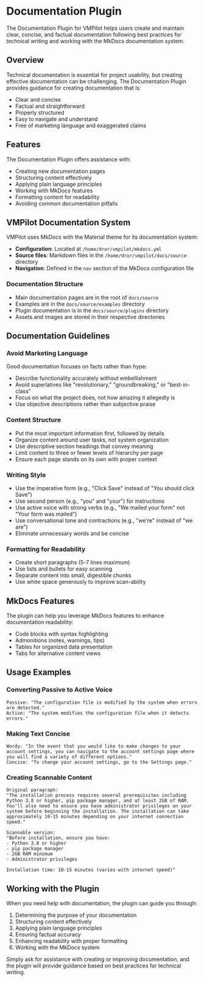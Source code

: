 # Documentation Plugin

The Documentation Plugin for VMPilot helps users create and maintain clear, concise, and factual documentation following best practices for technical writing and working with the MkDocs documentation system.

## Overview

Technical documentation is essential for project usability, but creating effective documentation can be challenging. The Documentation Plugin provides guidance for creating documentation that is:

- Clear and concise
- Factual and straightforward
- Properly structured
- Easy to navigate and understand
- Free of marketing language and exaggerated claims

## Features

The Documentation Plugin offers assistance with:

- Creating new documentation pages
- Structuring content effectively
- Applying plain language principles
- Working with MkDocs features
- Formatting content for readability
- Avoiding common documentation pitfalls

## VMPilot Documentation System

VMPilot uses MkDocs with the Material theme for its documentation system:

- **Configuration**: Located at `/home/dror/vmpilot/mkdocs.yml`
- **Source files**: Markdown files in the `/home/dror/vmpilot/docs/source` directory
- **Navigation**: Defined in the `nav` section of the MkDocs configuration file

### Documentation Structure

- Main documentation pages are in the root of `docs/source`
- Examples are in the `docs/source/examples` directory
- Plugin documentation is in the `docs/source/plugins` directory
- Assets and images are stored in their respective directories

## Documentation Guidelines

### Avoid Marketing Language

Good documentation focuses on facts rather than hype:

- Describe functionality accurately without embellishment
- Avoid superlatives like "revolutionary," "groundbreaking," or "best-in-class"
- Focus on what the project does, not how amazing it allegedly is
- Use objective descriptions rather than subjective praise

### Content Structure

- Put the most important information first, followed by details
- Organize content around user tasks, not system organization
- Use descriptive section headings that convey meaning
- Limit content to three or fewer levels of hierarchy per page
- Ensure each page stands on its own with proper context

### Writing Style

- Use the imperative form (e.g., "Click Save" instead of "You should click Save")
- Use second person (e.g., "you" and "your") for instructions
- Use active voice with strong verbs (e.g., "We mailed your form" not "Your form was mailed")
- Use conversational tone and contractions (e.g., "we're" instead of "we are")
- Eliminate unnecessary words and be concise

### Formatting for Readability

- Create short paragraphs (5-7 lines maximum)
- Use lists and bullets for easy scanning
- Separate content into small, digestible chunks
- Use white space generously to improve scan-ability

## MkDocs Features

The plugin can help you leverage MkDocs features to enhance documentation readability:

- Code blocks with syntax highlighting
- Admonitions (notes, warnings, tips)
- Tables for organized data presentation
- Tabs for alternative content views

## Usage Examples

### Converting Passive to Active Voice

```
Passive: "The configuration file is modified by the system when errors are detected."
Active: "The system modifies the configuration file when it detects errors."
```

### Making Text Concise

```
Wordy: "In the event that you would like to make changes to your account settings, you can navigate to the account settings page where you will find a variety of different options."
Concise: "To change your account settings, go to the Settings page."
```

### Creating Scannable Content

```
Original paragraph:
"The installation process requires several prerequisites including Python 3.8 or higher, pip package manager, and at least 2GB of RAM. You'll also need to ensure you have administrator privileges on your system before beginning the installation. The installation can take approximately 10-15 minutes depending on your internet connection speed."

Scannable version:
"Before installation, ensure you have:
- Python 3.8 or higher
- pip package manager
- 2GB RAM minimum
- Administrator privileges

Installation time: 10-15 minutes (varies with internet speed)"
```

## Working with the Plugin

When you need help with documentation, the plugin can guide you through:

1. Determining the purpose of your documentation
2. Structuring content effectively
3. Applying plain language principles
4. Ensuring factual accuracy
5. Enhancing readability with proper formatting
6. Working with the MkDocs system

Simply ask for assistance with creating or improving documentation, and the plugin will provide guidance based on best practices for technical writing.